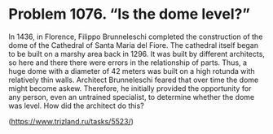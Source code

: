 # Problem 1076. “Is the dome level?”

In 1436, in Florence, Filippo Brunneleschi completed the construction of the dome of the Cathedral of Santa Maria del Fiore. The cathedral itself began to be built on a marshy area back in 1296. It was built by different architects, so here and there there were errors in the relationship of parts. Thus, a huge dome with a diameter of 42 meters was built on a high rotunda with relatively thin walls. Architect Brunneleschi feared that over time the dome might become askew. Therefore, he initially provided the opportunity for any person, even an untrained specialist, to determine whether the dome was level. How did the architect do this?

(https://www.trizland.ru/tasks/5523/)